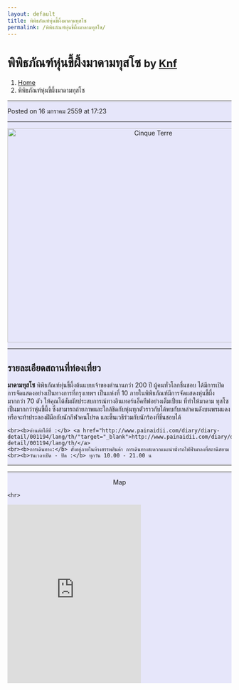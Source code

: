 ```yaml
---
layout: default
title: พิพิธภัณฑ์หุ่นขี้ผึ้งมาดามทุสโซ
permalink: /พิพิธภัณฑ์หุ่นขี้ผึ้งมาดามทุสโซ/
---
```


<!-- Page Content -->
<div class="container">

<!-- Page Heading/Breadcrumbs -->
<div class="row">
<div class="col-lg-12">
<h1 class="page-header"> พิพิธภัณฑ์หุ่นขี้ผึ้งมาดามทุสโซ
  <small>by <a href="#"> Knf</a>
  </small>
</h1>
<ol class="breadcrumb">
  <li><a href="index.html">Home</a>
  </li>
  <li class="active">พิพิธภัณฑ์หุ่นขี้ผึ้งมาดามทุสโซ</li>
</ol>
</div>
</div>
<!-- /.row -->

<!-- Content Row -->
<div class="row">

<!-- Blog Post Content Column -->
<div class="col-md-8" style="background-color:lavender;" >

<!-- Blog Post -->

<hr>

<!-- Date/Time -->
<p><i class="fa fa-clock-o"></i> Posted on 16 มกราคม 2559 at 17:23 </p>

<hr>

<!-- Preview Image -->
<center>
<img src="http://img.painaidii.com/images/20131226_3_1388043440_896283.jpg"
class="img-thumbnail" alt="Cinque Terre" width="640" height="480">
</center>

<hr>

<!-- Post Content -->
<h2>รายละเอียดสถานที่ท่องเที่ยว</h2>
<p class="lead">
<div class="well well-lg">
    <b>มาดามทุสโซ</b> พิพิธภัณฑ์หุ่นขี้ผึ้งต้นแบบเจ้าของตำนานกว่า 200 ปี ผู้คนทั่วโลกชื่นชอบ ได้มีการเปิดการจัดแสดงอย่างเป็นทางการที่กรุงเทพฯ
    เป็นแห่งที่ 10 ภายในพิพิธภัณฑ์มีการจัดแสดงหุ่นขี้ผึ้งมากกว่า 70 ตัว ให้คุณได้สัมผัสประสบการณ์ทางอินเทอร์แอ็คทีฟอย่างเต็มเปี่ยม ที่ทำให้มาดาม
    ทุสโซเป็นมากกว่าหุ่นขี้ผึ้ง ซึ่งสามารถถ่ายภาพและใกล้ชิดกับหุ่นทุกตัวราวกับได้พบกับเหล่าคนดังบนพรมแดง หรือจะท้าประลองฝีมือกับนักกีฬาคนโปรด
    และขึ้นเวธีร่วมกับนักร้องที่ชื่นชอบได้

    <br><b>อ่านต่อได้ที่ :</b> <a href="http://www.painaidii.com/diary/diary-detail/001194/lang/th/"target="_blank">http://www.painaidii.com/diary/diary-detail/001194/lang/th/</a>
    <br><b>การเดินทาง:</b> ตั้งอยู่ภายในห้างสรรพสินค้า การเดินทางสะดวกแนะนำนั่งรถไฟฟ้ามาลงที่สถานีสยาม
    <br><b>วันเวลาเปิด - ปิด :</b> ทุกวัน 10.00 - 21.00 น
  </div>

<hr>

  </div>
  <div class="col-md-4" style="background-color:lavender;">
    <hr>
    <div class="well well-lg">
    <center><p><i class="fa fa-3x fa-map-marker"></i> Map</p></center>

    <hr>
  <iframe src="https://www.google.com/maps/embed?pb=!1m18!1m12!1m3!1d3875.536867295289!2d100.52937431524042!3d13.746466201119746!2m3!1f0!2f0!3f0!3m2!1i1024!2i768!4f13.1!3m3!1m2!1s0x30e29ecd64894481%3A0x1959aeb4d6d27112!2sSiam+Discovery!5e0!3m2!1sth!2sth!4v1452972357904" width="300" height="400" frameborder="0" style="border:0" allowfullscreen></iframe>
    </div>
  </div>


  </div>
</div>
</div>

</div>

</div>
